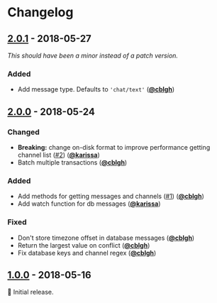 # Changelog

## [2.0.1] - 2018-05-27

_This should have been a minor instead of a patch version._

### Added

- Add message type. Defaults to `'chat/text'` ([**@cblgh**](https://github.com/cblgh))

## [2.0.0] - 2018-05-24

### Changed

- **Breaking:** change on-disk format to improve performance getting channel list ([#2](https://github.com/cabal-club/cabal-core/issues/2)) ([**@karissa**](https://github.com/karissa))
- Batch multiple transactions ([**@cblgh**](https://github.com/cblgh))

### Added

- Add methods for getting messages and channels ([#1](https://github.com/cabal-club/cabal-core/issues/1)) ([**@cblgh**](https://github.com/cblgh))
- Add watch function for db messages ([**@karissa**](https://github.com/karissa))

### Fixed

- Don't store timezone offset in database messages ([**@cblgh**](https://github.com/cblgh))
- Return the largest value on conflict ([**@cblgh**](https://github.com/cblgh))
- Fix database keys and channel regex ([**@cblgh**](https://github.com/cblgh))

## [1.0.0] - 2018-05-16

:seedling: Initial release.

[2.0.1]: https://github.com/cabal-club/cabal-core/compare/v2.0.0...v2.0.1

[2.0.0]: https://github.com/cabal-club/cabal-core/compare/v1.0.0...v2.0.0

[1.0.0]: https://github.com/cabal-club/cabal-core/releases/tag/v1.0.0
